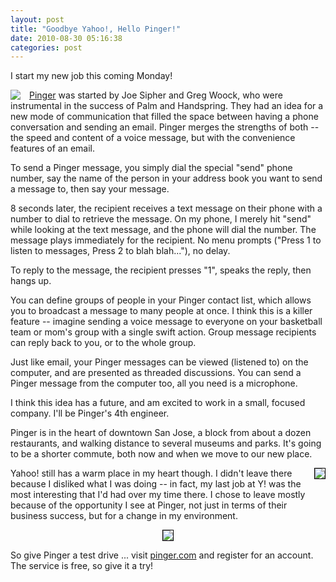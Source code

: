 ```yaml
---
layout: post
title: "Goodbye Yahoo!, Hello Pinger!"
date: 2010-08-30 05:16:38
categories: post
---
```

I start my new job this coming Monday!

<a href='http://pinger.com/'><img style='float:left; border:none; margin-right:1em;' src='http://pinger.com/i/logo.gif'>Pinger</a> was started by Joe Sipher and Greg Woock, who were instrumental in the success of Palm and Handspring.  They had an idea for a new mode of communication that filled the space between having a phone conversation and sending an email.  Pinger merges the strengths of both -- the speed and content of a voice message, but with the convenience features of an email.

To send a Pinger message, you simply dial the special "send" phone number, say the name of the person in your address book you want to send a message to, then say your message.

8 seconds later, the recipient receives a text message on their phone with a number to dial to retrieve the message.  On my phone, I merely hit "send" while looking at the text message, and the phone will dial the number.  The message plays immediately for the recipient.  No menu prompts ("Press 1 to listen to messages, Press 2 to blah blah..."), no delay.

To reply to the message, the recipient presses "1", speaks the reply, then hangs up.

You can define groups of people in your Pinger contact list, which allows you to broadcast a message to many people at once.  I think this is a killer feature -- imagine sending a voice message to everyone on your basketball team or mom's group with a single swift action.  Group message recipients can reply back to you, or to the whole group.

Just like email, your Pinger messages can be viewed (listened to) on the computer, and are presented as threaded discussions.  You can send a Pinger message from the computer too, all you need is a microphone.

I think this idea has a future, and am excited to work in a small, focused company.  I'll be Pinger's 4th engineer.

Pinger is in the heart of downtown San Jose, a block from about a dozen restaurants, and walking distance to several museums and parks.  It's going to be a shorter commute, both now and when we move to our new place.

<img style='float:right; border:1px solid black' src='/blog_images/yhoo_DSC00238.jpg'>Yahoo! still has a warm place in my heart though.  I didn't leave there because I disliked what I was doing -- in fact, my last job at Y! was the most interesting that I'd had over my time there.  I chose to leave mostly because of the opportunity I see at Pinger, not just in terms of their business success, but for a change in my environment.
<center><img style='border:1px solid black;' src='/blog_images/yhoo_DSC00241.jpg'></center>

So give Pinger a test drive ... visit <a href='http://pinger.com/'>pinger.com</a> and register for an account.  The service is free, so give it a try!
